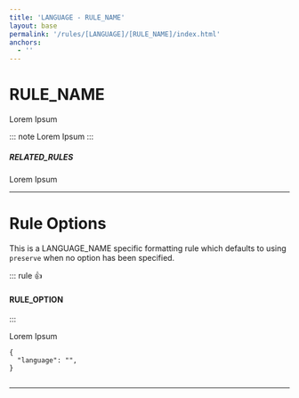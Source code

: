 ```yaml
---
title: 'LANGUAGE - RULE_NAME'
layout: base
permalink: '/rules/[LANGUAGE]/[RULE_NAME]/index.html'
anchors:
  - ''
---
```


# RULE_NAME

Lorem Ipsum

::: note
Lorem Ipsum
:::

##### RELATED_RULES

Lorem Ipsum

---

# Rule Options

This is a LANGUAGE_NAME specific formatting rule which defaults to using `preserve` when no option has been specified.

<!--

🙌 - Recommended Choice
👍 - Good Choice
👎 - Not Recommended
🤡 - Clown Choice
😳 - Bad Choice

-->

::: rule 👍

#### RULE_OPTION

:::

Lorem Ipsum

<!-- RULES ARE REQUIRED -->

```json:rules
{
  "language": "",
}
```

<!-- prettier-ignore -->
```html

```

---
